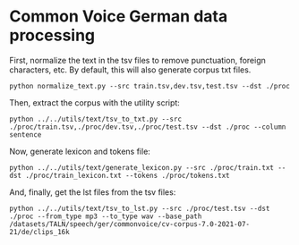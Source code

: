 # Common Voice German data processing
First, normalize the text in the tsv files to remove punctuation, foreign characters, etc.
By default, this will also generate corpus txt files.

```
python normalize_text.py --src train.tsv,dev.tsv,test.tsv --dst ./proc
```

Then, extract the corpus with the utility script:
```
python ../../utils/text/tsv_to_txt.py --src ./proc/train.tsv,./proc/dev.tsv,./proc/test.tsv --dst ./proc --column sentence
```

Now, generate lexicon and tokens file:
```
python ../../utils/text/generate_lexicon.py --src ./proc/train.txt --dst ./proc/train_lexicon.txt --tokens ./proc/tokens.txt
```

And, finally, get the lst files from the tsv files:
```
python ../../utils/text/tsv_to_lst.py --src ./proc/test.tsv --dst ./proc --from_type mp3 --to_type wav --base_path /datasets/TALN/speech/ger/commonvoice/cv-corpus-7.0-2021-07-21/de/clips_16k
```